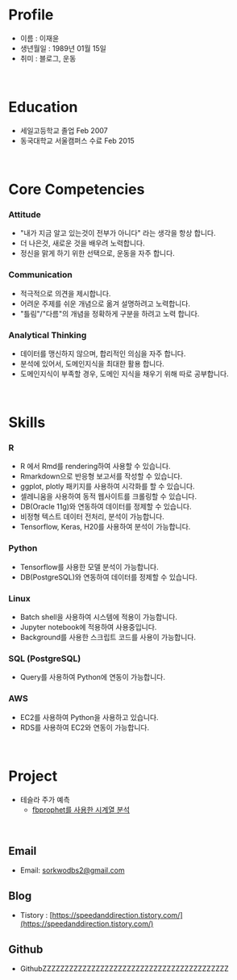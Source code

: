 # Profile
 - 이름 : 이재윤
 - 생년월일 : 1989년 01월 15일
 - 취미 : 블로그, 운동

<br>

# Education
 - 세일고등학교 졸업 Feb 2007
 - 동국대학교 서울캠퍼스 수료 Feb 2015

	
<br>

# Core Competencies

### Attitude
- "내가 지금 알고 있는것이 전부가 아니다" 라는 생각을 항상 합니다.
- 더 나은것, 새로운 것을 배우려 노력합니다.
- 정신을 맑게 하기 위한 선택으로, 운동을 자주 합니다.

### Communication
- 적극적으로 의견을 제시합니다.
- 어려운 주제를 쉬운 개념으로 옮겨 설명하려고 노력합니다.
- "틀림"/"다름"의 개념을 정확하게 구분을 하려고 노력 합니다.
 
### Analytical Thinking
- 데이터를 맹신하지 않으며, 합리적인 의심을 자주 합니다.
- 분석에 있어서, 도메인지식을 최대한 활용 합니다.
- 도메인지식이 부족할 경우, 도메인 지식을 채우기 위해 따로 공부합니다.

<br>
 
# Skills

### R
- R 에서 Rmd를 rendering하여 사용할 수 있습니다. 
- Rmarkdown으로 반응형 보고서를 작성할 수 있습니다.
- ggplot, plotly 패키지를 사용하여 시각화를 할 수 있습니다.
- 셀레니움을 사용하여 동적 웹사이트를 크롤링할 수 있습니다.
- DB(Oracle 11g)와 연동하여 데이터를 정제할 수 있습니다. 
- 비정형 텍스트 데이터 전처리, 분석이 가능합니다. 
- Tensorflow, Keras, H20를 사용하여 분석이 가능합니다.

### Python
- Tensorflow를 사용한 모델 분석이 가능합니다.
- DB(PostgreSQL)와 연동하여 데이터를 정제할 수 있습니다. 

### Linux
- Batch shell을 사용하여 시스템에 적용이 가능합니다.
- Jupyter notebook에 적용하여 사용중입니다.
- Background를 사용한 스크립트 코드를 사용이 가능합니다.

### SQL (PostgreSQL)
- Query를 사용하여 Python에 연동이 가능합니다.

### AWS
- EC2를 사용하여 Python을 사용하고 있습니다.
- RDS를 사용하여 EC2와 연동이 가능합니다.

<br>

# Project
- 테슬라 주가 예측
  - [fbprophet를 사용한 시계열 분석](https://speedanddirection.tistory.com/67)

    
<br>  

## Email
- Email: [sorkwodbs2@gmail.com](sorkwodbs2@gmail.com)

## Blog
-  Tistory : [https://speedanddirection.tistory.com/](https://speedanddirection.tistory.com/)

## Github
-  GithubZZZZZZZZZZZZZZZZZZZZZZZZZZZZZZZZZZZZZZZZZZ
